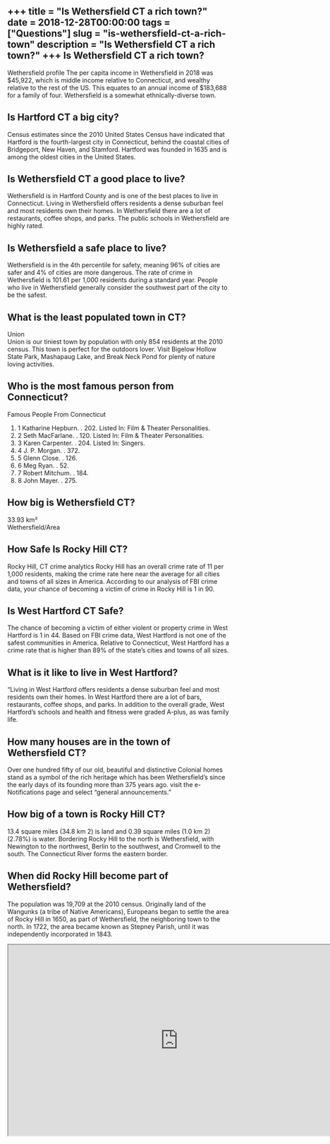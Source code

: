 +++
title = "Is Wethersfield CT a rich town?"
date = 2018-12-28T00:00:00
tags = ["Questions"]
slug = "is-wethersfield-ct-a-rich-town"
description = "Is Wethersfield CT a rich town?"
+++
Is Wethersfield CT a rich town?
-------------------------------

Wethersfield profile The per capita income in Wethersfield in 2018 was $45,922, which is middle income relative to Connecticut, and wealthy relative to the rest of the US. This equates to an annual income of $183,688 for a family of four. Wethersfield is a somewhat ethnically-diverse town.

Is Hartford CT a big city?
--------------------------

Census estimates since the 2010 United States Census have indicated that Hartford is the fourth-largest city in Connecticut, behind the coastal cities of Bridgeport, New Haven, and Stamford. Hartford was founded in 1635 and is among the oldest cities in the United States.

Is Wethersfield CT a good place to live?
----------------------------------------

Wethersfield is in Hartford County and is one of the best places to live in Connecticut. Living in Wethersfield offers residents a dense suburban feel and most residents own their homes. In Wethersfield there are a lot of restaurants, coffee shops, and parks. The public schools in Wethersfield are highly rated.

Is Wethersfield a safe place to live?
-------------------------------------

Wethersfield is in the 4th percentile for safety, meaning 96% of cities are safer and 4% of cities are more dangerous. The rate of crime in Wethersfield is 101.61 per 1,000 residents during a standard year. People who live in Wethersfield generally consider the southwest part of the city to be the safest.

What is the least populated town in CT?
---------------------------------------

Union  
Union is our tiniest town by population with only 854 residents at the 2010 census. This town is perfect for the outdoors lover. Visit Bigelow Hollow State Park, Mashapaug Lake, and Break Neck Pond for plenty of nature loving activities.

Who is the most famous person from Connecticut?
-----------------------------------------------

Famous People From Connecticut

1. 1 Katharine Hepburn. . 202. Listed In: Film &amp; Theater Personalities.
2. 2 Seth MacFarlane. . 120. Listed In: Film &amp; Theater Personalities.
3. 3 Karen Carpenter. . 204. Listed In: Singers.
4. 4 J. P. Morgan. . 372.
5. 5 Glenn Close. . 126.
6. 6 Meg Ryan. . 52.
7. 7 Robert Mitchum. . 184.
8. 8 John Mayer. . 275.

How big is Wethersfield CT?
---------------------------

33.93 km²  
Wethersfield/Area

How Safe Is Rocky Hill CT?
--------------------------

Rocky Hill, CT crime analytics Rocky Hill has an overall crime rate of 11 per 1,000 residents, making the crime rate here near the average for all cities and towns of all sizes in America. According to our analysis of FBI crime data, your chance of becoming a victim of crime in Rocky Hill is 1 in 90.

Is West Hartford CT Safe?
-------------------------

The chance of becoming a victim of either violent or property crime in West Hartford is 1 in 44. Based on FBI crime data, West Hartford is not one of the safest communities in America. Relative to Connecticut, West Hartford has a crime rate that is higher than 89% of the state’s cities and towns of all sizes.

What is it like to live in West Hartford?
-----------------------------------------

“Living in West Hartford offers residents a dense suburban feel and most residents own their homes. In West Hartford there are a lot of bars, restaurants, coffee shops, and parks. In addition to the overall grade, West Hartford’s schools and health and fitness were graded A-plus, as was family life.

How many houses are in the town of Wethersfield CT?
---------------------------------------------------

Over one hundred fifty of our old, beautiful and distinctive Colonial homes stand as a symbol of the rich heritage which has been Wethersfield’s since the early days of its founding more than 375 years ago. visit the e-Notifications page and select “general announcements.”

How big of a town is Rocky Hill CT?
-----------------------------------

13.4 square miles (34.8 km 2) is land and 0.39 square miles (1.0 km 2) (2.78%) is water. Bordering Rocky Hill to the north is Wethersfield, with Newington to the northwest, Berlin to the southwest, and Cromwell to the south. The Connecticut River forms the eastern border.

When did Rocky Hill become part of Wethersfield?
------------------------------------------------

The population was 19,709 at the 2010 census. Originally land of the Wangunks (a tribe of Native Americans), Europeans began to settle the area of Rocky Hill in 1650, as part of Wethersfield, the neighboring town to the north. In 1722, the area became known as Stepney Parish, until it was independently incorporated in 1843.

<iframe allow="accelerometer; autoplay; clipboard-write; encrypted-media; gyroscope; picture-in-picture" allowfullscreen="" class="__youtube_prefs__  epyt-is-override  no-lazyload" data-no-lazy="1" data-origheight="433" data-origwidth="770" data-skipgform_ajax_framebjll="" height="433" id="_ytid_34107" loading="lazy" src="https://www.youtube.com/embed/DdZXAZ8Lu8Y?enablejsapi=1&autoplay=0&cc_load_policy=0&cc_lang_pref=&iv_load_policy=1&loop=0&modestbranding=0&rel=1&fs=1&playsinline=0&autohide=2&theme=dark&color=red&controls=1&" title="YouTube player" width="770"></iframe>